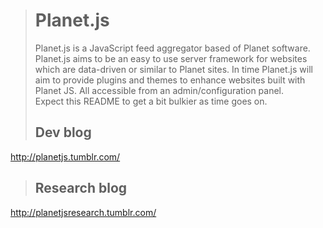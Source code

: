 > # Planet.js
> Planet.js is a JavaScript feed aggregator based of Planet software. Planet.js aims to be an easy to use server framework for websites which are data-driven or similar to Planet sites. 
> In time Planet.js will aim to provide plugins and themes to enhance websites built with Planet JS. All accessible from an admin/configuration panel.  
Expect this README to get a bit bulkier as time goes on.
> ## Dev blog  
http://planetjs.tumblr.com/
> ## Research blog  
http://planetjsresearch.tumblr.com/
